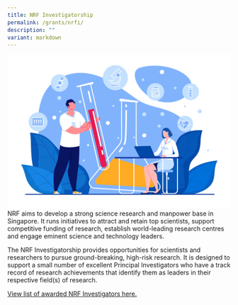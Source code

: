 ```yaml
---
title: NRF Investigatorship
permalink: /grants/nrfi/
description: ""
variant: markdown
---
```

![](/images/Grants/nrfi-science.jpg)
NRF aims to develop a strong science research and manpower base in Singapore. It runs initiatives to attract and retain top scientists, support competitive funding of research, establish world-leading research centres and engage eminent science and technology leaders.

The NRF Investigatorship provides opportunities for scientists and researchers to pursue ground-breaking, high-risk research. It is designed to support a small number of excellent Principal Investigators who have a track record of research achievements that identify them as leaders in their respective field(s) of research.  
  
[View list of awarded NRF Investigators here.](https://go.gov.sg/nrfi-2024 "View list of awarded NRF Investigators here.")